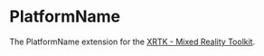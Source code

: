 # PlatformName

The PlatformName extension for the [XRTK - Mixed Reality Toolkit](https://github.com/XRTK/XRTK-Core).
